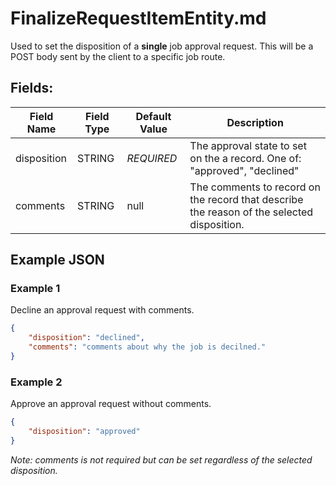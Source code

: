 # FinalizeRequestItemEntity.md

Used to set the disposition of a __single__ job approval request. This will be
a POST body sent by the client to a specific job route.

## Fields:

| Field Name   | Field Type | Default Value | Description                                                                                        |
| ------------ | ---------- | ------------- | -------------------------------------------------------------------------------------------------- |
| disposition  | STRING     | _REQUIRED_    | The approval state to set on the a record. One of: "approved", "declined"                          |
| comments     | STRING     | null          | The comments to record on the record that describe the reason of the selected disposition.         |


## Example JSON

### Example 1

Decline an approval request with comments.

```json
{
    "disposition": "declined",
    "comments": "comments about why the job is decilned."
}
```

### Example 2

Approve an approval request without comments.

```json
{
    "disposition": "approved"
}
```

_Note: comments is not required but can be set regardless of the selected
disposition._
